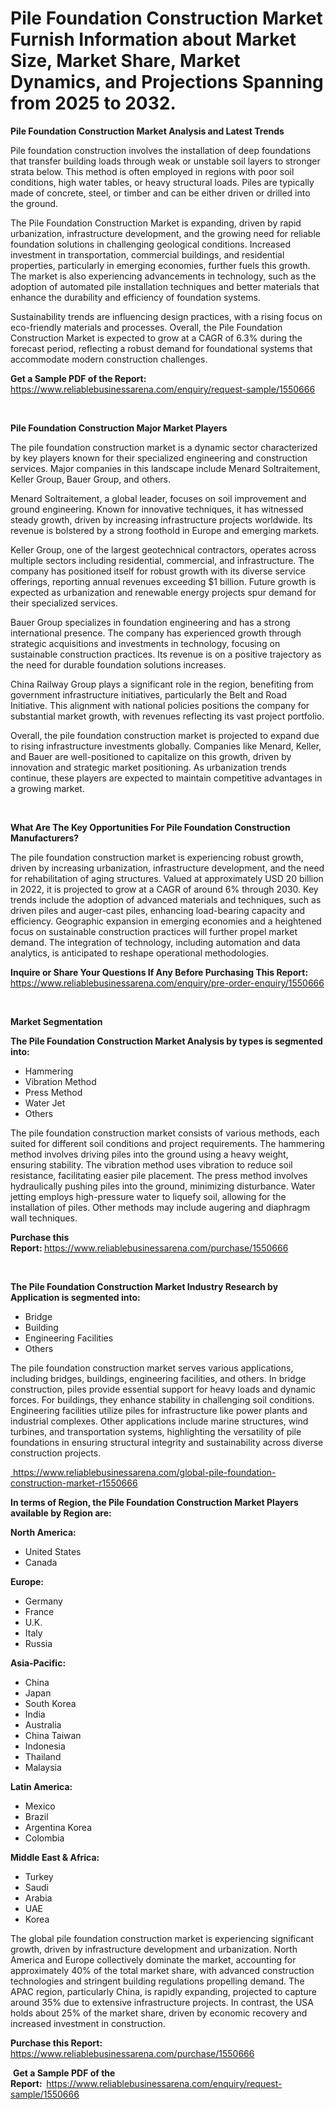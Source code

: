 <p><h1>Pile Foundation Construction Market Furnish Information about Market Size, Market Share, Market Dynamics, and Projections Spanning from 2025 to 2032.</h1></p><p><strong>Pile Foundation Construction Market Analysis and Latest Trends</strong></p>
<p><p>Pile foundation construction involves the installation of deep foundations that transfer building loads through weak or unstable soil layers to stronger strata below. This method is often employed in regions with poor soil conditions, high water tables, or heavy structural loads. Piles are typically made of concrete, steel, or timber and can be either driven or drilled into the ground.</p><p>The Pile Foundation Construction Market is expanding, driven by rapid urbanization, infrastructure development, and the growing need for reliable foundation solutions in challenging geological conditions. Increased investment in transportation, commercial buildings, and residential properties, particularly in emerging economies, further fuels this growth. The market is also experiencing advancements in technology, such as the adoption of automated pile installation techniques and better materials that enhance the durability and efficiency of foundation systems.</p><p>Sustainability trends are influencing design practices, with a rising focus on eco-friendly materials and processes. Overall, the Pile Foundation Construction Market is expected to grow at a CAGR of 6.3% during the forecast period, reflecting a robust demand for foundational systems that accommodate modern construction challenges.</p></p>
<p><strong>Get a Sample PDF of the Report:&nbsp;</strong> <a href="https://www.reliablebusinessarena.com/enquiry/request-sample/1550666?utm_campaign=3035&utm_medium=2&utm_source=Github&utm_content=ia&utm_term=19042025&utm_id=pile-foundation-construction">https://www.reliablebusinessarena.com/enquiry/request-sample/1550666</a></p>
<p>&nbsp;</p>
<p><strong>Pile Foundation Construction Major Market Players</strong></p>
<p><p>The pile foundation construction market is a dynamic sector characterized by key players known for their specialized engineering and construction services. Major companies in this landscape include Menard Soltraitement, Keller Group, Bauer Group, and others.</p><p>Menard Soltraitement, a global leader, focuses on soil improvement and ground engineering. Known for innovative techniques, it has witnessed steady growth, driven by increasing infrastructure projects worldwide. Its revenue is bolstered by a strong foothold in Europe and emerging markets.</p><p>Keller Group, one of the largest geotechnical contractors, operates across multiple sectors including residential, commercial, and infrastructure. The company has positioned itself for robust growth with its diverse service offerings, reporting annual revenues exceeding $1 billion. Future growth is expected as urbanization and renewable energy projects spur demand for their specialized services.</p><p>Bauer Group specializes in foundation engineering and has a strong international presence. The company has experienced growth through strategic acquisitions and investments in technology, focusing on sustainable construction practices. Its revenue is on a positive trajectory as the need for durable foundation solutions increases.</p><p>China Railway Group plays a significant role in the region, benefiting from government infrastructure initiatives, particularly the Belt and Road Initiative. This alignment with national policies positions the company for substantial market growth, with revenues reflecting its vast project portfolio.</p><p>Overall, the pile foundation construction market is projected to expand due to rising infrastructure investments globally. Companies like Menard, Keller, and Bauer are well-positioned to capitalize on this growth, driven by innovation and strategic market positioning. As urbanization trends continue, these players are expected to maintain competitive advantages in a growing market.</p></p>
<p>&nbsp;</p>
<p><strong>What Are The Key Opportunities For Pile Foundation Construction Manufacturers?</strong></p>
<p><p>The pile foundation construction market is experiencing robust growth, driven by increasing urbanization, infrastructure development, and the need for rehabilitation of aging structures. Valued at approximately USD 20 billion in 2022, it is projected to grow at a CAGR of around 6% through 2030. Key trends include the adoption of advanced materials and techniques, such as driven piles and auger-cast piles, enhancing load-bearing capacity and efficiency. Geographic expansion in emerging economies and a heightened focus on sustainable construction practices will further propel market demand. The integration of technology, including automation and data analytics, is anticipated to reshape operational methodologies.</p></p>
<p><strong>Inquire or Share Your Questions If Any Before Purchasing This Report:</strong> <a href="https://www.reliablebusinessarena.com/enquiry/pre-order-enquiry/1550666?utm_campaign=3035&utm_medium=2&utm_source=Github&utm_content=ia&utm_term=19042025&utm_id=pile-foundation-construction">https://www.reliablebusinessarena.com/enquiry/pre-order-enquiry/1550666</a></p>
<p>&nbsp;</p>
<p><strong>Market Segmentation</strong></p>
<p><strong>The Pile Foundation Construction Market Analysis by types is segmented into:</strong></p>
<p><ul><li>Hammering</li><li>Vibration Method</li><li>Press Method</li><li>Water Jet</li><li>Others</li></ul></p>
<p><p>The pile foundation construction market consists of various methods, each suited for different soil conditions and project requirements. The hammering method involves driving piles into the ground using a heavy weight, ensuring stability. The vibration method uses vibration to reduce soil resistance, facilitating easier pile placement. The press method involves hydraulically pushing piles into the ground, minimizing disturbance. Water jetting employs high-pressure water to liquefy soil, allowing for the installation of piles. Other methods may include augering and diaphragm wall techniques.</p></p>
<p><strong>Purchase this Report:&nbsp;</strong><a href="https://www.reliablebusinessarena.com/purchase/1550666?utm_campaign=3035&utm_medium=2&utm_source=Github&utm_content=ia&utm_term=19042025&utm_id=pile-foundation-construction">https://www.reliablebusinessarena.com/purchase/1550666</a></p>
<p>&nbsp;</p>
<p><strong>The Pile Foundation Construction Market Industry Research by Application is segmented into:</strong></p>
<p><ul><li>Bridge</li><li>Building</li><li>Engineering Facilities</li><li>Others</li></ul></p>
<p><p>The pile foundation construction market serves various applications, including bridges, buildings, engineering facilities, and others. In bridge construction, piles provide essential support for heavy loads and dynamic forces. For buildings, they enhance stability in challenging soil conditions. Engineering facilities utilize piles for infrastructure like power plants and industrial complexes. Other applications include marine structures, wind turbines, and transportation systems, highlighting the versatility of pile foundations in ensuring structural integrity and sustainability across diverse construction projects.</p></p>
<p><a href="https://www.reliablebusinessarena.com/global-pile-foundation-construction-market-r1550666?utm_campaign=3035&utm_medium=2&utm_source=Github&utm_content=ia&utm_term=19042025&utm_id=pile-foundation-construction">&nbsp;https://www.reliablebusinessarena.com/global-pile-foundation-construction-market-r1550666</a></p>
<p><strong>In terms of Region, the Pile Foundation Construction Market Players available by Region are:</strong></p>
<p>
    <p> <strong> North America: </strong>
        <ul>
            <li>United States</li>
            <li>Canada</li>
        </ul>
        </p> 
    <p> <strong> Europe: </strong>
        <ul>
            <li>Germany</li>
            <li>France</li>
            <li>U.K.</li>
            <li>Italy</li>
            <li>Russia</li>
        </ul>
        </p> 
    <p> <strong> Asia-Pacific: </strong>
        <ul>
            <li>China</li>
            <li>Japan</li>
            <li>South Korea</li>
            <li>India</li>
            <li>Australia</li>
            <li>China Taiwan</li>
            <li>Indonesia</li>
            <li>Thailand</li>
            <li>Malaysia</li>
        </ul>
        </p> 
    <p> <strong> Latin America: </strong>
        <ul>
            <li>Mexico</li>
            <li>Brazil</li>
            <li>Argentina Korea</li>
            <li>Colombia</li>
        </ul>
        </p> 
    <p> <strong> Middle East & Africa: </strong>
        <ul>
            <li>Turkey</li>
            <li>Saudi</li>
            <li>Arabia</li>
            <li>UAE</li>
            <li>Korea</li>
        </ul>
    </p>
    </p>
<p><p>The global pile foundation construction market is experiencing significant growth, driven by infrastructure development and urbanization. North America and Europe collectively dominate the market, accounting for approximately 40% of the total market share, with advanced construction technologies and stringent building regulations propelling demand. The APAC region, particularly China, is rapidly expanding, projected to capture around 35% due to extensive infrastructure projects. In contrast, the USA holds about 25% of the market share, driven by economic recovery and increased investment in construction.</p></p>
<p><strong>Purchase this Report: </strong><a href="https://www.reliablebusinessarena.com/purchase/1550666?utm_campaign=3035&utm_medium=2&utm_source=Github&utm_content=ia&utm_term=19042025&utm_id=pile-foundation-construction">https://www.reliablebusinessarena.com/purchase/1550666</a></p>
<p>&nbsp;<strong>Get a Sample PDF of the Report:&nbsp;&nbsp;</strong><a href="https://www.reliablebusinessarena.com/enquiry/request-sample/1550666?utm_campaign=3035&utm_medium=2&utm_source=Github&utm_content=ia&utm_term=19042025&utm_id=pile-foundation-construction">https://www.reliablebusinessarena.com/enquiry/request-sample/1550666</a></p>
<p><strong></strong></p>
<p><p></p><p></p><p></p></p>